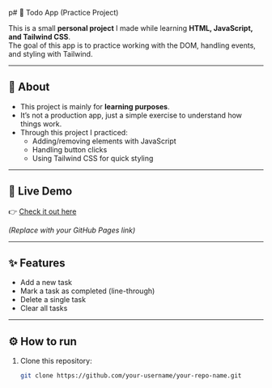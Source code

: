 p# 📝 Todo App (Practice Project)

This is a small **personal project** I made while learning **HTML, JavaScript, and Tailwind CSS**.  
The goal of this app is to practice working with the DOM, handling events, and styling with Tailwind.  

---

## 📜 About
- This project is mainly for **learning purposes**.  
- It’s not a production app, just a simple exercise to understand how things work.  
- Through this project I practiced:
  - Adding/removing elements with JavaScript
  - Handling button clicks
  - Using Tailwind CSS for quick styling

---

## 🚀 Live Demo
👉 [Check it out here](https://deptraiphongnhanhkep2.github.io/todo-app)  

*(Replace with your GitHub Pages link)*

---

## ✨ Features
- Add a new task  
- Mark a task as completed (line-through)  
- Delete a single task  
- Clear all tasks  

---

## ⚙️ How to run
1. Clone this repository:
   ```bash
   git clone https://github.com/your-username/your-repo-name.git
